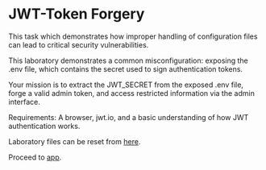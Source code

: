 # JWT-Token Forgery

This task which demonstrates how improper handling of configuration files can lead to critical security vulnerabilities.

This laboratory demonstrates a common misconfiguration: exposing the .env file, which contains the secret used to sign authentication tokens.

Your mission is to extract the JWT_SECRET from the exposed .env file, forge a valid admin token, and access restricted information via the admin interface.

Requirements: A browser, jwt.io, and a basic understanding of how JWT authentication works.

Laboratory files can be reset from [here](localhost:3001/reset).

Proceed to [app](localhost:3000).
